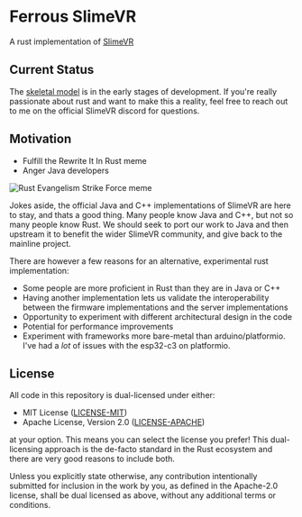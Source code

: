 # Ferrous SlimeVR
A rust implementation of [SlimeVR](https://github.com/SlimeVR)

## Current Status
The [skeletal model](skeletal_model/) is in the early stages of development. If you're
really passionate about rust and want to make this a reality, feel free to reach out to
me on the official SlimeVR discord for questions.

## Motivation
* Fulfill the Rewrite It In Rust meme
* Anger Java developers

![Rust Evangelism Strike Force meme](https://external-preview.redd.it/Ikj0dtD2q1f70pJtxZEJahFAJH0LkkcdtNuxMWT8Dl0.jpg?auto=webp&s=1c6212f4d10bc678f00d19b36b99d0eba6a8ca79)

Jokes aside, the official Java and C++ implementations of SlimeVR are here to
stay, and thats a good thing. Many people know Java and C++, but not so many
people know Rust. We should seek to port our work to Java and then upstream it
to benefit the wider SlimeVR community, and give back to the mainline project.

There are however a few reasons for an alternative, experimental rust implementation:
* Some people are more proficient in Rust than they are in Java or C++
* Having another implementation lets us validate the interoperability between the
  firmware implementations and the server implementations
* Opportunity to experiment with different architectural design in the code
* Potential for performance improvements
* Experiment with frameworks more bare-metal than arduino/platformio. I've had a *lot* of issues with the esp32-c3 on platformio.


## License
All code in this repository is dual-licensed under either:

- MIT License ([LICENSE-MIT](LICENSE-MIT))
- Apache License, Version 2.0 ([LICENSE-APACHE](LICENSE-APACHE))

at your option. This means you can select the license you prefer! This dual-licensing approach is the de-facto standard in the Rust ecosystem and there are very good reasons to include both.

Unless you explicitly state otherwise, any contribution intentionally submitted for inclusion in the work by you, as defined in the Apache-2.0 license, shall be dual licensed as above, without any additional terms or conditions.
